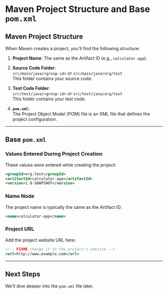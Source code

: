 # Maven Project Structure and Base `pom.xml`

## Maven Project Structure
When Maven creates a project, you'll find the following structure:

1. **Project Name**: The same as the Artifact ID (e.g., `calculator-app`).
2. **Source Code Folder**:  
   `src/main/java/<group-id>` or `src/main/java/org/test`  
   This folder contains your source code.

3. **Test Code Folder**:  
   `src/test/java/<group-id>` or `src/test/java/org/test`  
   This folder contains your test code.

4. **`pom.xml`**:  
   The Project Object Model (POM) file is an XML file that defines the project configuration.

---

## Base `pom.xml`

### Values Entered During Project Creation
These values were entered while creating the project:
```xml
<groupId>org.test</groupId>
<artifactId>calculator-app</artifactId>
<version>1.0-SNAPSHOT</version>
```

### Name Node
The project name is typically the same as the Artifact ID:
```xml
<name>calculator-app</name>
```

### Project URL
Add the project website URL here:
```xml
<!-- FIXME change it to the project's website -->
<url>http://www.example.com</url>
```

---
## Next Steps
We'll dive deeper into the `pom.xml` file later.
